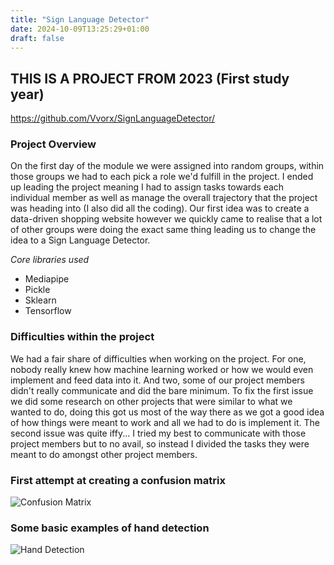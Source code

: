 ```yaml
---
title: "Sign Language Detector"
date: 2024-10-09T13:25:29+01:00
draft: false
---
```


## THIS IS A PROJECT FROM 2023 (First study year)

<https://github.com/Vvorx/SignLanguageDetector/>

### Project Overview
On the first day of the module we were assigned into random groups, within those groups we had to each pick a role we'd fulfill in the project. I ended up leading the project meaning I had to assign tasks towards each individual member as well as manage the overall trajectory that the project was heading into (I also did all the coding). Our first idea was to create a data-driven shopping website however we quickly came to realise that a lot of other groups were doing the exact same thing leading us to change the idea to a Sign Language Detector. 

*Core libraries used*
 - Mediapipe
 - Pickle
 - Sklearn
 - Tensorflow
 
 ### Difficulties within the project
We had a fair share of difficulties when working on the project. For one, nobody really knew how machine learning worked or how we would even implement and feed data into it. And two, some of our project members didn't really communicate and did the bare minimum. To fix the first issue we did some research on other projects that were similar to what we wanted to do, doing this got us most of the way there as we got a good idea of how things were meant to work and all we had to do is implement it. The second issue was quite iffy... I tried my best to communicate with those project members but to no avail, so instead I divided the tasks they were meant to do amongst other project members.
 
 ### First attempt at creating a confusion matrix
 ![Confusion Matrix](/confusionmatrix.jpg)
 
 ### Some basic examples of hand detection
 ![Hand Detection](/handsigns.jpg)

